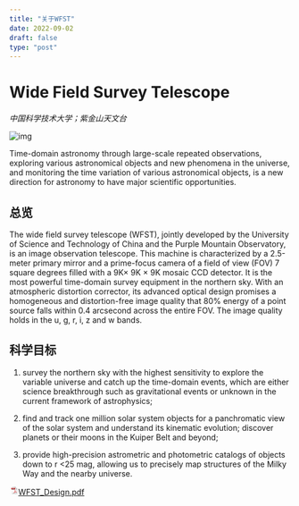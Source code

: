 ```yaml
---
title: "关于WFST"
date: 2022-09-02
draft: false
type: "post"
---
```


# Wide Field Survey Telescope

*中国科学技术大学；紫金山天文台*

![img](f0c58ec3-38a1-4ddd-b5cc-fb11e79adbf9.jpg)



Time-domain astronomy through large-scale repeated observations, exploring various astronomical objects and new phenomena in the universe, and monitoring the time variation of various astronomical objects, is a new direction for astronomy to have major scientific opportunities.

## 总览

The wide field survey telescope (WFST), jointly developed by the University of Science and Technology of China and the Purple Mountain Observatory, is an image observation telescope. This machine is characterized by a 2.5-meter primary mirror and a prime-focus camera of a field of view (FOV) 7 square degrees filled with a 9K× 9K × 9K mosaic CCD detector. It is the most powerful time-domain survey equipment in the northern sky. With an atmospheric distortion corrector, its advanced optical design promises a homogeneous and distortion-free image quality that 80% energy of a point source falls within 0.4 arcsecond across the entire FOV. The image quality holds in the u, g, r, i, z and w bands.

## 科学目标

1. survey the northern sky with the highest sensitivity to explore the variable universe and catch up the time-domain events, which are either science breakthrough such as gravitational events or unknown in the current framework of astrophysics; 

2. find and track one million solar system objects for a panchromatic view of the solar system and understand its kinematic evolution; discover planets or their moons in the Kuiper Belt and beyond; 

3. provide high-precision astrometric and photometric catalogs of objects down to r <25 mag, allowing us to precisely map structures of the Milky Way and the nearby universe.

![img](aboutWFST/icon_pdf.gif)[WFST_Design.pdf](http://wfst.ustc.edu.cn/_upload/article/files/62/8d/7f91de4b4d6aa062d5995c508d06/3bc5d5aa-4a6b-46d0-92df-1d7b894026ef.pdf)